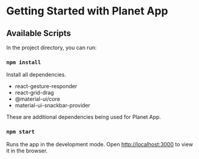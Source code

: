 # Getting Started with Planet App

## Available Scripts

In the project directory, you can run:

### `npm install`

Install all dependencies.
- react-gesture-responder
- react-grid-drag
- @material-ui/core
- material-ui-snackbar-provider

These are additional dependencies being used for Planet App.

### `npm start`

Runs the app in the development mode.
Open [http://localhost:3000](http://localhost:3000) to view it in the browser.

